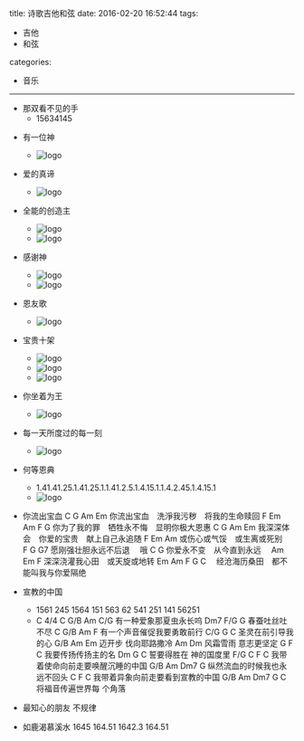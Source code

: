 title: 诗歌吉他和弦 
date: 2016-02-20 16:52:44
tags:
- 吉他
- 和弦

categories:
- 音乐

---

- 那双看不见的手 
  - 15634145


<!--more-->

- 有一位神
  - ![logo](guitar-chistian-chord/youyiweishen.jpg)

- 爱的真谛
  - ![logo](guitar-chistian-chord/aidezhendi.jpg)

- 全能的创造主
  - ![logo](guitar-chistian-chord/quanengchuanzaozhu1.jpg)
  - ![logo](guitar-chistian-chord/quanengchuanzaozhu2.jpg)

- 感谢神
  - ![logo](guitar-chistian-chord/thanks-to-god.jpg)
  - ![logo](guitar-chistian-chord/thanks-to-god-chord.jpg)

- 恩友歌
  - ![logo](guitar-chistian-chord/enyouge.jpg)

- 宝贵十架
  - ![logo](guitar-chistian-chord/baoguishijia.jpg)
  - ![logo](guitar-chistian-chord/baoguishijia1.jpg)
  - ![logo](guitar-chistian-chord/baoguishijia2.jpg)

- 你坐着为王
  - ![logo](guitar-chistian-chord/nizuozheweiwang.gif)


- 每一天所度过的每一刻
  - ![logo](guitar-chistian-chord/day-by-day.jpg)

- 何等恩典
  - 1.41.41.25.1.41.25.1.1.41.2.5.1.4.15.1.1.4.2.45.1.4.15.1
  - ![logo](guitar-chistian-chord/hedengendian.jpg)


- 你流出宝血
C           G           Am          Em
你流出宝血　洗淨我污秽　将我的生命赎回
F             Em      Am  F           G
你为了我的罪　牺牲永不悔　显明你极大恩惠
C           G           Am          Em
我深深体会　你爱的宝贵　献上自己永追随
F             Em        Am
或伤心或气馁　或生离或死别　
F              G        G7
愿刚强壮胆永远不后退　  哦
C           G
你爱永不变　从今直到永远　
Am        Em      F
深深浇灌我心田　或天旋或地转
Em      Am      F             G C　
经沧海历桑田　都不能叫我与你爱隔绝

- 宣教的中国 
  - 1561 245 1564 151 563 62 541 251 141 56251
  - C 4/4
    C       G/B      Am        C/G
    有一种爱象那夏虫永长呜
    Dm7      F/G  G
    春蚕吐丝吐不尽
     C    G/B     Am      F
    有一个声音催促我要勇敢前行
      C/G     G    C
    圣灵在前引导我的心
      G/B  Am       Em
    迈开步 伐向耶路撒冷
       Am         Dm
    风霜雪雨  意志更坚定
    G       F        C
    我要传扬传扬主的名
       Dm  G       C
    誓要得胜在 神的国度里
    F/G     C              F      C
    我带着使命向前走要唤醒沉睡的中国
    G/B  Am           Dm7       G
    纵然流血的时候我也永远不回头
       C             F      C
    我带着异象向前走要看到宣教的中国
    G/B  Am      Dm7  G   C
    将福音传遍世界每 个角落


- 最知心的朋友 不规律

- 如鹿渴慕溪水 1645 164.51 1642.3 164.51
